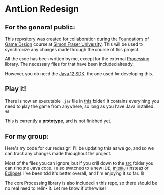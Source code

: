 # AntLion Redesign
## For the general public:
This repository was created for collaboration during the [Foundations of Game Design](https://www.sfu.ca/outlines.html?2019/summer/iat/312/d100) course at [Simon Fraser University](https://www.sfu.ca/). This will be used to synchronize any changes made through the course of this project.

All the code has been written by me, except for the external [Processing](https://processing.org/) library. The necessary files for that have been included already. 

However, you do need the [Java 12 SDK](https://www.oracle.com/technetwork/java/javase/downloads/jdk12-downloads-5295953.html), the one used for developing this. 


## Play it!
There is now an executable `.jar` file in [this](out/artifacts/AntLion_jar) folder! It contains everything you need to play the game from anywhere, so long as you have Java installed. :smile:

This is currently a **prototype**, and is not finished yet. 


## For my group:
Here's my code for our redesign! I'll be updating this as we go, and so we can track any changes made throughout the project. 

Most of the files you can ignore, but if you drill down to the [src](src) folder you can find the Java code. I also switched to a new IDE, [IntelliJ](https://www.jetbrains.com/idea/) (instead of [Eclipse](https://www.eclipse.org/)). I've been told it's better overall, and I'm enjoying it so far. :smile:

The core Processing library is also included in this repo, so there should be no real need to relink it. Let me know if otherwise!